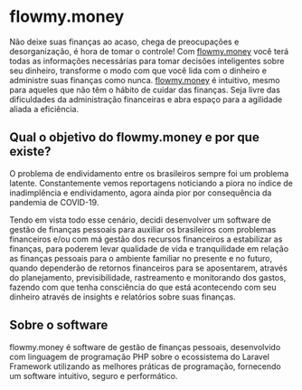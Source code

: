 # flowmy.money
Não deixe suas finanças ao acaso, chega de preocupações e desorganização, é hora de tomar o controle! Com [flowmy.money](http://flowmy.money/) você terá todas as informações necessárias para tomar decisões inteligentes sobre seu dinheiro, transforme o modo com que você lida com o dinheiro e administre suas finanças como nunca. [flowmy.money](http://flowmy.money/) é intuitivo, mesmo para aqueles que não têm o hábito de cuidar das finanças. Seja livre das dificuldades da administração financeiras e abra espaço para a agilidade aliada a eficiência. 

## Qual o objetivo do flowmy.money e por que existe?
O problema de endividamento entre os brasileiros sempre foi um problema latente. Constantemente vemos reportagens noticiando a piora no índice de inadimplência e endividamento, agora ainda pior por consequência da pandemia de COVID-19.

Tendo em vista todo esse cenário, decidi desenvolver um software de gestão de finanças pessoais para auxiliar os brasileiros com problemas financeiros e/ou com má gestão dos recursos financeiros a estabilizar as finanças, para poderem levar qualidade de vida e tranquilidade em relação as finanças pessoais para o ambiente familiar no presente e no futuro, quando dependerão de retornos financeiros para se aposentarem, através do planejamento, previsibilidade, rastreamento e monitorando dos gastos, fazendo com que tenha consciência do que está acontecendo com seu dinheiro através de insights e relatórios sobre suas finanças.

## Sobre o software
flowmy.money é software de gestão de finanças pessoais, desenvolvido com linguagem de programação PHP sobre o ecossistema do Laravel Framework utilizando as melhores práticas de programação, fornecendo um software intuitivo, seguro e performático.
